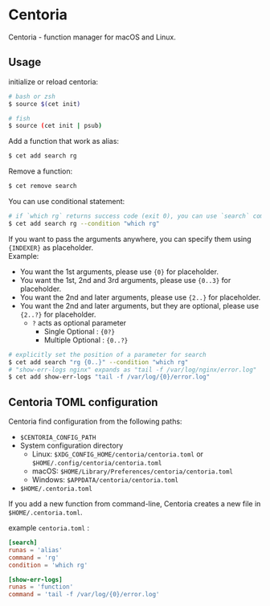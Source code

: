# Centoria

Centoria - function manager for macOS and Linux.

## Usage

initialize or reload centoria:

```bash
# bash or zsh
$ source $(cet init)

# fish
$ source (cet init | psub)
```

Add a function that work as alias:

```bash
$ cet add search rg
```

Remove a function:

```bash
$ cet remove search
```

You can use conditional statement:

```bash
# if `which rg` returns success code (exit 0), you can use `search` command.
$ cet add search rg --condition "which rg"
```

If you want to pass the arguments anywhere, you can specify them using `{INDEXER}` as placeholder.  
Example:

* You want the 1st arguments, please use `{0}` for placeholder.
* You want the 1st, 2nd and 3rd arguments, please use `{0..3}` for placeholder.
* You want the 2nd and later arguments, please use `{2..}` for placeholder.
* You want the 2nd and later arguments, but they are optional, please use `{2..?}` for placeholder.
  * `?` acts as optional parameter
    * Single Optional : `{0?}`
    * Multiple Optional : `{0..?}`


```bash
# explicitly set the position of a parameter for search
$ cet add search "rg {0..}" --condition "which rg"
# "show-err-logs nginx" expands as "tail -f /var/log/nginx/error.log"
$ cet add show-err-logs "tail -f /var/log/{0}/error.log"
```


## Centoria TOML configuration

Centoria find configuration from the following paths:

* `$CENTORIA_CONFIG_PATH`
* System configuration directory
  * Linux: `$XDG_CONFIG_HOME/centoria/centoria.toml` or `$HOME/.config/centoria/centoria.toml`
  * macOS: `$HOME/Library/Preferences/centoria/centoria.toml`
  * Windows: `$APPDATA/centoria/centoria.toml`
* `$HOME/.centoria.toml`

If you add a new function from command-line, Centoria creates a new file in `$HOME/.centoria.toml`.

example `centoria.toml` :

```toml
[search]
runas = 'alias'
command = 'rg'
condition = 'which rg'

[show-err-logs]
runas = 'function'
command = 'tail -f /var/log/{0}/error.log'
```

